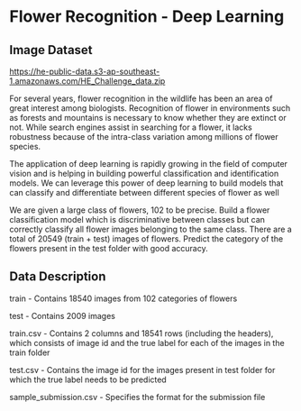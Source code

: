 # Flower Recognition - Deep Learning

## Image Dataset
https://he-public-data.s3-ap-southeast-1.amazonaws.com/HE_Challenge_data.zip

For several years, flower recognition in the wildlife has been an area of great interest among biologists. Recognition of flower in environments such as forests and mountains is necessary to know whether they are extinct or not. While search engines assist in searching for a flower, it lacks robustness because of the intra-class variation among millions of flower species.

The application of deep learning is rapidly growing in the field of computer vision and is helping in building powerful classification and identification models. We can leverage this power of deep learning to build models that can classify and differentiate between different species of flower as well

We are given a large class of flowers, 102 to be precise. Build a flower classification model which is discriminative between classes but can correctly classify all flower images belonging to the same class. There are a total of 20549 (train + test) images of flowers. Predict the category of the flowers present in the test folder with good accuracy.

## Data Description

train - Contains 18540 images from 102 categories of flowers

test  - Contains 2009 images

train.csv - Contains 2 columns and 18541 rows (including the headers), which consists of image id and the true label for each of the images in the train folder

test.csv - Contains the image id for the images present in test folder for which the true label needs to be predicted

sample_submission.csv - Specifies the format for the submission file
